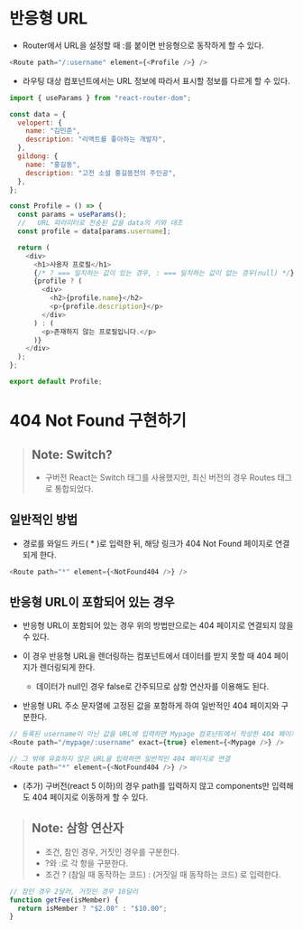 # 반응형 URL

- Router에서 URL을 설정할 때 :를 붙이면 반응형으로 동작하게 할 수 있다.

```js
<Route path="/:username" element={<Profile />} />
```

- 라우팅 대상 컴포넌트에서는 URL 정보에 따라서 표시할 정보를 다르게 할 수 있다.

```js
import { useParams } from "react-router-dom";

const data = {
  velopert: {
    name: "김민준",
    description: "리액트를 좋아하는 개발자",
  },
  gildong: {
    name: "홍길동",
    description: "고전 소설 홍길동전의 주인공",
  },
};

const Profile = () => {
  const params = useParams();
  //   URL 파라미터로 전송된 값을 data의 키와 대조
  const profile = data[params.username];

  return (
    <div>
      <h1>사용자 프로필</h1>
      {/* ? === 일치하는 값이 있는 경우, : === 일치하는 값이 없는 경우(null) */}
      {profile ? (
        <div>
          <h2>{profile.name}</h2>
          <p>{profile.description}</p>
        </div>
      ) : (
        <p>존재하지 않는 프로필입니다.</p>
      )}
    </div>
  );
};

export default Profile;
```

# 404 Not Found 구현하기

> ## Note: Switch?
>
> - 구버전 React는 Switch 태그를 사용했지만, 최신 버전의 경우 Routes 태그로 통합되었다.

## 일반적인 방법

- 경로를 와일드 카드( \* )로 입력한 뒤, 해당 링크가 404 Not Found 페이지로 연결되게 한다.

```js
<Route path="*" element={<NotFound404 />} />
```

## 반응형 URL이 포함되어 있는 경우

- 반응형 URL이 포함되어 있는 경우 위의 방법만으로는 404 페이지로 연결되지 않을 수 있다.
- 이 경우 반응형 URL을 렌더링하는 컴포넌트에서 데이터를 받지 못할 때 404 페이지가 렌더링되게 한다.

  - 데이터가 null인 경우 false로 간주되므로 삼항 연산자를 이용해도 된다.

- 반응형 URL 주소 문자열에 고정된 값을 포함하게 하여 일반적인 404 페이지와 구분한다.

```js
// 등록된 username이 아닌 값을 URL에 입력하면 Mypage 컴포넌트에서 작성한 404 페이지로 연결
<Route path="/mypage/:username" exact={true} element={<Mypage />} />

// 그 밖에 유효하지 않은 URL을 입력하면 일반적인 404 페이지로 연결
<Route path="*" element={<NotFound404 />} />
```

- (추가) 구버전(react 5 이하)의 경우 path를 입력하지 않고 components만 입력해도 404 페이지로 이동하게 할 수 있다.

> ## Note: 삼항 연산자
>
> - 조건, 참인 경우, 거짓인 경우를 구분한다.
> - ?와 :로 각 항을 구분한다.
> - 조건 ? (참일 때 동작하는 코드) : (거짓일 때 동작하는 코드) 로 입력한다.

```js
// 참인 경우 2달러, 거짓인 경우 10달러
function getFee(isMember) {
  return isMember ? "$2.00" : "$10.00";
}
```

